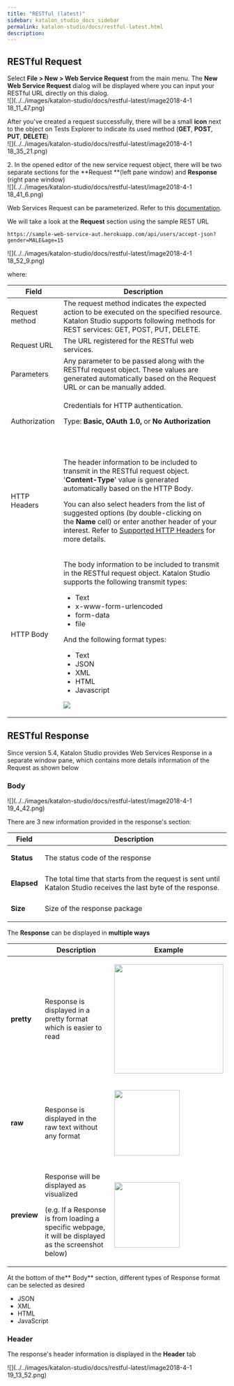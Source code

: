 ```yaml
---
title: "RESTful (latest)" 
sidebar: katalon_studio_docs_sidebar
permalink: katalon-studio/docs/restful-latest.html 
description: 
---
```

RESTful Request
---------------

Select **File > New > Web Service Request** from the main menu. The **New Web Service Request** dialog will be displayed where you can input your RESTful URL directly on this dialog.  
![](../../images/katalon-studio/docs/restful-latest/image2018-4-1 18_11_47.png)  
  
After you've created a request successfully, there will be a small **icon** next to the object on Tests Explorer to indicate its used method (**GET**, **POST**, **PUT**, **DELETE**)  
![](../../images/katalon-studio/docs/restful-latest/image2018-4-1 18_35_21.png)  
  
  

2\. In the opened editor of the new service request object, there will be two separate sections for the **Request **(left pane window) and **Response** (right pane window)  
![](../../images/katalon-studio/docs/restful-latest/image2018-4-1 18_41_6.png)

Web Services Request can be parameterized. Refer to this [documentation](https://docs.katalon.com/x/egLR).

We will take a look at the **Request** section using the sample REST URL

```
https://sample-web-service-aut.herokuapp.com/api/users/accept-json?gender=MALE&age=15
```

  
![](../../images/katalon-studio/docs/restful-latest/image2018-4-1 18_52_9.png)

where:

<table class="" style="table-layout: fixed;"><thead class="" style=""><tr class="" style=""><th class="" style=""><div class="" style="">Field</div></th><th class="" style=""><div class="" style="">Description</div></th></tr></thead><tbody class="" style=""><tr class="" style=""><td class="" style="">Request method</td><td class="" style=""><span style="" class="">The request method indicates the expected action to be executed on the specified resource. Katalon Studio supports following methods for REST services: GET, POST, PUT, DELETE.</span></td></tr><tr class="" style=""><td class="" style="">Request URL</td><td class="" style="">The URL registered for the RESTful web services.</td></tr><tr class="" style=""><td class="" style="">Parameters</td><td class="" style="">Any parameter to be passed along with the RESTful request object. These values are generated automatically based on the Request URL or can be manually added.</td></tr><tr class="" style=""><td class="" style=""><div class="" style=""><p class="" style="">Authorization</p></div></td><td class="" style=""><div class="" style=""><p class="" style="">Credentials for HTTP authentication.&nbsp;</p><p class="" style="">Type:&nbsp;<strong class="" style="">Basic, OAuth 1.0,&nbsp;</strong>or&nbsp;<strong class="" style="">No Authorization</strong></p><p class="" style="">&nbsp;&nbsp;&nbsp;&nbsp;</p></div></td></tr><tr class="" style=""><td class="" style="">HTTP Headers</td><td class="" style=""><div class="" style=""><p class="" style="">The header information to be included to transmit in the RESTful request object. '<strong class="" style="">Content-Type</strong>' value is generated automatically based on the HTTP Body.</p><p class="" style="">You can also select headers from the list of suggested options (by double-clicking on the&nbsp;<strong class="" style="">Name</strong>&nbsp;cell) or enter another header of your interest. Refer to&nbsp;<a class="" href="https://developer.mozilla.org/en-US/docs/Web/HTTP/Headers" rel="nofollow" style="">Supported HTTP Headers</a>&nbsp;for more details.</p></div></td></tr><tr class="" style=""><td class="" colspan="1" style="">HTTP Body</td><td class="" colspan="1" style=""><div class="" style=""><p class="" style="">The body information to be included to transmit in the RESTful request object. Katalon Studio supports the following transmit types:</p><ul class="" style=""><li class="" style="">Text</li><li class="" style="">x-www-form-urlencoded</li><li class="" style="">form-data</li><li class="" style="">file</li></ul><p class="" style="">And the following format types:</p><ul class="" style=""><li class="" style="">Text</li><li class="" style="">JSON</li><li class="" style="">XML</li><li class="" style="">HTML</li><li class="" style="">Javascript</li></ul><p class="" style=""><span class="" style=""><img class="" src="../../images/katalon-studio/docs/restful-latest/image2018-4-1 18_58_27.png" data-image-src="/download/attachments/13697545/image2018-4-1%2018%3A58%3A27.png?version=1&amp;modificationDate=1522583905000&amp;api=v2" data-unresolved-comment-count="0" data-linked-resource-id="13697558" data-linked-resource-version="1" data-linked-resource-type="attachment" data-linked-resource-default-alias="image2018-4-1 18:58:27.png" data-base-url="https://docs.katalon.com" data-linked-resource-content-type="image/png" data-linked-resource-container-id="13697545" data-linked-resource-container-version="5" style=""></span></p></div></td></tr></tbody></table>

RESTful Response
----------------

Since version 5.4, Katalon Studio provides Web Services Response in a separate window pane, which contains more details information of the Request as shown below

### Body

![](../../images/katalon-studio/docs/restful-latest/image2018-4-1 19_4_42.png)

There are 3 new information provided in the response's section:

<table class="" style="table-layout: fixed;"><thead><tr><th class="" style="">Field</th><th class="" style="">Description</th></tr></thead><tbody class="" style=""><tr class="" style=""><td class="" style=""><p class="" style=""><strong class="" style="">Status</strong></p></td><td class="" style="">The status code of the response</td></tr><tr class="" style=""><td class="" style=""><p class="" style=""><strong class="" style="">Elapsed</strong></p></td><td class="" style="">The total time that starts from the request is sent until Katalon Studio receives the last byte of the response.</td></tr><tr class="" style=""><td class="" style=""><p class="" style=""><strong class="" style="">Size</strong></p></td><td class="" style="">Size of the response package</td></tr></tbody></table>

The **Response** can be displayed in **multiple ways**

<table class="" style="table-layout: fixed;"><thead><tr><th class="" style="">&nbsp;</th><th class="" style="">Description</th><th class="" colspan="1" style="">Example</th></tr></thead><tbody class="" style=""><tr class="" style=""><td class="" style=""><strong class="" style="">pretty</strong></td><td class="" style="">Response is displayed in a pretty format which is easier to read</td><td class="" colspan="1" style=""><div class="" style=""><p class="" style=""><span class="" style=""><img class="" height="250" src="../../images/katalon-studio/docs/restful-latest/Screen Shot 2018-04-10 at 17.23.21.png" data-image-src="/download/attachments/13697545/Screen%20Shot%202018-04-10%20at%2017.23.21.png?version=1&amp;modificationDate=1534404392000&amp;api=v2" data-unresolved-comment-count="0" data-linked-resource-id="13701029" data-linked-resource-version="1" data-linked-resource-type="attachment" data-linked-resource-default-alias="Screen Shot 2018-04-10 at 17.23.21.png" data-base-url="https://docs.katalon.com" data-linked-resource-content-type="image/png" data-linked-resource-container-id="13697545" data-linked-resource-container-version="5" style=""></span></p></div></td></tr><tr class="" style=""><td class="" style=""><strong class="" style="">raw</strong></td><td class="" style="">Response is displayed in the raw text without any format</td><td class="" colspan="1" style=""><div class="" style=""><p class="" style=""><span class="" style=""><img class="" height="150" src="../../images/katalon-studio/docs/restful-latest/Screen Shot 2018-04-10 at 17.23.30.png" data-image-src="/download/attachments/13697545/Screen%20Shot%202018-04-10%20at%2017.23.30.png?version=1&amp;modificationDate=1534404392000&amp;api=v2" data-unresolved-comment-count="0" data-linked-resource-id="13701030" data-linked-resource-version="1" data-linked-resource-type="attachment" data-linked-resource-default-alias="Screen Shot 2018-04-10 at 17.23.30.png" data-base-url="https://docs.katalon.com" data-linked-resource-content-type="image/png" data-linked-resource-container-id="13697545" data-linked-resource-container-version="5" style=""></span></p></div></td></tr><tr class="" style=""><td class="" style=""><strong class="" style="">preview</strong></td><td class="" style=""><p class="" style="">Response will be displayed as visualized</p><p class="" style="">(e.g. If a Response is from loading a specific webpage, it will be displayed as the screenshot below)</p></td><td class="" colspan="1" style=""><div class="" style=""><p class="" style=""><span class="" style=""><img class="" height="150" src="../../images/katalon-studio/docs/restful-latest/image2018-4-1 19_10_26.png" data-image-src="/download/attachments/13697545/image2018-4-1%2019%3A10%3A26.png?version=1&amp;modificationDate=1534404392000&amp;api=v2" data-unresolved-comment-count="0" data-linked-resource-id="13701031" data-linked-resource-version="1" data-linked-resource-type="attachment" data-linked-resource-default-alias="image2018-4-1 19:10:26.png" data-base-url="https://docs.katalon.com" data-linked-resource-content-type="image/png" data-linked-resource-container-id="13697545" data-linked-resource-container-version="5" style=""></span></p></div></td></tr></tbody></table>

  
  

At the bottom of the** Body** section, different types of Response format can be selected as desired

*   JSON
*   XML
*   HTML
*   JavaScript

### Header

The response's header information is displayed in the **Header** tab

![](../../images/katalon-studio/docs/restful-latest/image2018-4-1 19_13_52.png)